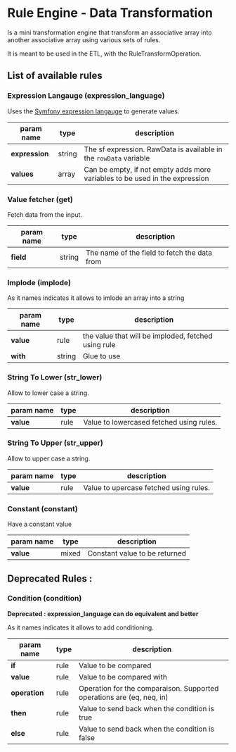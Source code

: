 # Rule Engine - Data Transformation
 
Is a mini transformation engine that transform an associative array into another associative array 
using various sets of rules.

It is meant to be used in the ETL, with the RuleTransformOperation.

## List of available rules

### Expression Langauge (expression_language)

Uses the [Symfony expression langauge](https://symfony.com/doc/3.4/components/expression_language/syntax.html) to 
generate values.

| param name     |     type    | description |
|----------------|-------------|-------------|
|**expression**  | string      | The sf expression. RawData is available in the `rowData` variable |
|**values**      | array       | Can be empty, if not empty adds more variables to be used in the expression |

### Value fetcher (get)

Fetch data from the input.

| param name     |     type    | description |
|----------------|-------------|-------------|
|**field**       | string        | The name of the field to fetch the data from |

### Implode (implode)

As it names indicates it allows to imlode an array into a string

| param name     |     type    | description |
|----------------|-------------|-------------|
|**value**       | rule        | the value that will be imploded, fetched using rule |
|**with**        | string      | Glue to use |

### String To Lower (str_lower)

Allow to lower case a string.

| param name     |     type    | description |
|----------------|-------------|-------------|
|**value**       | rule        | Value to lowercased fetched using rules. |


### String To Upper (str_upper)

Allow to upper case a string.

| param name     |     type    | description |
|----------------|-------------|-------------|
|**value**       | rule        | Value to upercase fetched using rules. |


### Constant (constant)

Have a constant value

| param name     |     type    | description |
|----------------|-------------|-------------|
|**value**       | mixed       | Constant value to be returned |


## Deprecated Rules : 

### Condition (condition)

**Deprecated : expression_language can do equivalent and better**

As it names indicates it allows to add conditioning. 

| param name     |     type    | description |
|----------------|-------------|-------------|
|**if**          | rule        | Value to be compared |
|**value**       | rule        | Value to be compared with |
|**operation**   | rule        | Operation for the comparaison.  Supported operations are (eq, neq, in) |
|**then**        | rule        | Value to send back when the condition is true |
|**else**        | rule        | Value to send back when the condition is false |